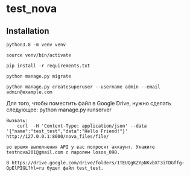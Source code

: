 # test_nova

Installation
------------


    python3.8 -m venv venv

    source venv/bin/activate

    pip install -r requirements.txt

    python manage.py migrate

    python manage.py createsuperuser --username admin --email admin@example.com


Для того, чтобы поместить файл в Google Drive, нужно сделать следующее:
    python manage.py runserver
    
    Вызвать:
        curl  -H 'Content-Type: application/json' --data '{"name":"test_test","data":"Hello Friend!"}' http://127.0.0.1:8000/nova_files/file/

    во время выполнения API у вас попросят аккаунт. Укажите testnova201@gmail.com c паролем losos_098.
    
    В https://drive.google.com/drive/folders/1TEUQgKZYpNKvbXT3iTDGffg-QpElPIGL?hl=ru будет файл test_test.

